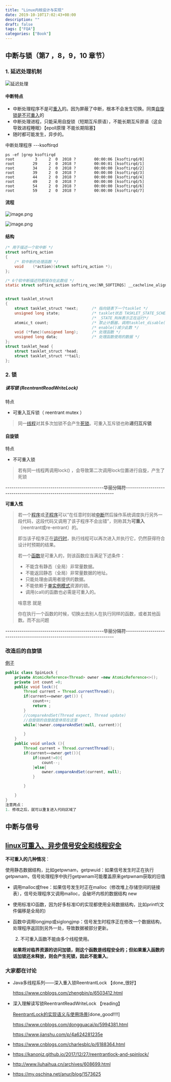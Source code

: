 ```yaml
---
title: "Linux内核设计与实现"
date: 2019-10-10T17:02:43+08:00
description: ""
draft: false
tags: ["FQA"]
categories: ["Book"]
---
```




## 中断与锁（第7 ，8，9，10 章节）



### 1. 延迟处理机制

![延迟处理](https://i.loli.net/2019/11/28/4TuvtYr26XEcMCD.png)



#### 中断特点

- 中断处理程序不是可[重入](https://zh.wikipedia.org/wiki/%E5%8F%AF%E9%87%8D%E5%85%A5)的。因为屏蔽了中断，根本不会发生切换。同类[自旋锁是不可重入](https://my.oschina.net/anur/blog/1573625)的
- 中断处理进程，只能采用自旋锁（短期互斥原语），不能长期互斥原语（这会导致进程睡眠）【epoll原理 不能长期阻塞】
- 随时都可能发生，异步的。



中断处理程序 ---ksoftirqd

~~~shell
ps -ef |grep ksoftirqd
root         3     2  0  2018 ?        00:00:06 [ksoftirqd/0]
root        29     2  0  2018 ?        00:00:01 [ksoftirqd/1]
root        34     2  0  2018 ?        00:00:00 [ksoftirqd/2]
root        39     2  0  2018 ?        00:00:00 [ksoftirqd/3]
root        44     2  0  2018 ?        00:00:00 [ksoftirqd/4]
root        49     2  0  2018 ?        00:00:00 [ksoftirqd/5]
root        54     2  0  2018 ?        00:00:00 [ksoftirqd/6]
root        59     2  0  2018 ?        00:00:00 [ksoftirqd/7]
~~~



#### 流程

![image.png](https://i.loli.net/2019/11/28/fHT9uVRo73cvl5Z.png)

![image.png](https://i.loli.net/2019/11/28/Wod1ue8ylLxizaG.png)



#### 结构

~~~c
/* 用于描述一个软中断 */
struct softirq_action
{
    /* 软中断的处理函数 */        
    void    (*action)(struct softirq_action *);
};

/* 6个软中断描述符都保存在此数组 */
static struct softirq_action softirq_vec[NR_SOFTIRQS] __cacheline_aligned_in_smp;


struct tasklet_struct
{
    struct tasklet_struct *next;      /* 指向链表下一个tasklet */
    unsigned long state;              /* tasklet状态 TASKLET_STATE_SCHED表示处于链表中，TASKLET*/
                                      /* _STATE_RUN表示正在运行*/
    atomic_t count;                   /* 禁止计数器，调用tasklet_disable()会增加此数，tasklet*/
                                      /* enable()减少此数 */
    void (*func)(unsigned long);      /* 处理函数 */
    unsigned long data;               /* 处理函数使用的数据 */
};
struct tasklet_head {
    struct tasklet_struct *head;
    struct tasklet_struct **tail;
};
~~~



### 2. 锁



##### 读写锁 (ReentrantReadWriteLock)

特点

- 可重入互斥锁（ reentrant mutex ）

> 同一[线程](https://zh.wikipedia.org/wiki/线程)对其多次加锁不会产生[死锁](https://zh.wikipedia.org/wiki/死锁)。可重入互斥锁也称**递归互斥锁**  



#### 自旋锁

特点

-  不可重入锁

  > 若有同一线程两调用lock() ，会导致第二次调用lock位置进行自旋，产生了死锁 

  



------------------------------------------------华丽分隔符------------------------------------------------------------------------

**可重入性**

>  若一个[程序](https://zh.wikipedia.org/wiki/程序)或[子程序](https://zh.wikipedia.org/wiki/子程序)可以“在任意时刻被[中断](https://zh.wikipedia.org/wiki/中断)然后操作系统调度执行另外一段代码，这段代码又调用了该子程序不会出错”，则称其为**可重入**（reentrant或re-entrant）的。
>
> 即当该子程序正在[运行时](https://zh.wikipedia.org/wiki/執行期)，执行线程可以再次进入并执行它，仍然获得符合设计时预期的结果。 
>
> 若一个[函数](https://zh.wikipedia.org/wiki/函数)是可重入的，则该函数应当满足下述条件：
>
> - 不能含有静态（全局）非常量数据。
> - 不能返回静态（全局）非常量数据的地址。
> - 只能处理由调用者提供的数据。
> - 不能依赖于[单实例模式](https://zh.wikipedia.org/wiki/单实例模式)资源的锁。
> - 调用(call)的函数也必需是可重入的。
>
> 啥意思 就是 
>
> 你在执行一个函数的时候，切换出去别人在执行同样的函数，或者其他函数。而不出问题

------------------------------------------------华丽分隔符------------------------------------------------------------------------

### 改造后的自旋锁

[例子](https://kanonjz.github.io/2017/12/27/reentrantlock-and-spinlock/)

~~~java
public class SpinLock {
    private AtomicReference<Thread> owner =new AtomicReference<>();
    private int count =0;
    public void lock(){
        Thread current = Thread.currentThread();
        if(current==owner.get()) {
            count++;
            return ;
        }
        //compareAndSet(Thread expect, Thread update)
        //自旋锁的自旋就是体现在这里
        while(!owner.compareAndSet(null, current)){

        }
    }
    public void unlock (){
        Thread current = Thread.currentThread();
        if(current==owner.get()){
            if(count!=0){
                count--;
            }else{
                owner.compareAndSet(current, null);
            }

        }

    }
}
注意两点：
1. 修改之后，就可以重复进入代码区域了
~~~



## 中断与信号

## [linux可重入、异步信号安全和线程安全](https://www.cnblogs.com/alantu2018/p/8446917.html)

**不可重入的几种情况**：

使用静态数据结构，比如getpwnam，getpwuid：如果信号发生时正在执行getpwnam，信号处理程序中执行getpwnam可能覆盖原来getpwnam获取的旧值

- 调用malloc或free：如果信号发生时正在malloc（修改堆上存储空间的链接表），信号处理程序又调用malloc，会破坏内核的数据结构 new

- 使用标准IO函数，因为好多标准IO的实现都使用全局数据结构，比如printf(文件偏移是全局的)

- 函数中调用longjmp或siglongjmp：信号发生时程序正在修改一个数据结构，处理程序返回到另外一处，导致数据被部分更新。

  

  2. 不可重入函数不能由多个线程使用。

  **如果将对临界资源的访问加锁，则这个函数是线程安全的；但如果重入函数的话加锁还未释放，则会产生死锁，因此不能重入**。

  

  

### 大家都在讨论

- Java多线程系列——深入重入锁ReentrantLock 【done_很好】

  https://www.cnblogs.com/zhengbin/p/6503412.html

- 深入理解读写锁ReentrantReadWriteLock 【reading】

  [ReentrantLock的实现语义与使用场景](https://www.cnblogs.com/dongguacai/p/5992838.html)[done_good!!!!]

  https://www.cnblogs.com/dongguacai/p/5994381.html

  https://www.jianshu.com/p/4a624281235e

- https://www.cnblogs.com/charlesblc/p/6188364.html

-  https://kanonjz.github.io/2017/12/27/reentrantlock-and-spinlock/ 

- http://www.liuhaihua.cn/archives/608699.html 

-  https://my.oschina.net/anur/blog/1573625 